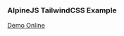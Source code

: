 ### AlpineJS TailwindCSS Example
[Demo Online](https://ministracao-aulas.github.io/AlpineJS-TailwindCSS-Example-Page/)
